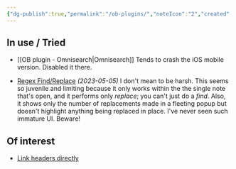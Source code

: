 ```yaml
---
{"dg-publish":true,"permalink":"/ob-plugins/","noteIcon":"2","created":"","updated":""}
---
```


## In use / Tried
- [[OB plugin - Omnisearch\|Omnisearch]]
Tends to crash the iOS mobile version. Disabled it there.

- [Regex Find/Replace](https://github.com/Gru80/obsidian-regex-replace)
*(2023-05-05)* I don't mean to be harsh. This seems so juvenile and limiting because it only works within the the single note that's open, and it performs only _replace_; you can't just do a _find_. Also, it shows only the number of replacements made in a fleeting popup but doesn't highlight anything being replaced in place. I've never seen such immature UI. Beware!

## Of interest
- [Link headers directly](https://github.com/Signynt/link-headers-directly)